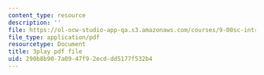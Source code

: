 ```yaml
---
content_type: resource
description: ''
file: https://ol-ocw-studio-app-qa.s3.amazonaws.com/courses/9-00sc-introduction-to-psychology-fall-2011/290b8b907a0947f92ecddd5177f532b4_z9XQpjNgeBI.pdf
file_type: application/pdf
resourcetype: Document
title: 3play pdf file
uid: 290b8b90-7a09-47f9-2ecd-dd5177f532b4
---
```

